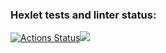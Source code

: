 ### Hexlet tests and linter status:
[![Actions Status](https://github.com/Femalopper/frontend-project-lvl1/workflows/hexlet-check/badge.svg)](https://github.com/Femalopper/frontend-project-lvl1/actions)<a href=https://codeclimate.com/github/codeclimate/codeclimate/maintainability><img src=https://api.codeclimate.com/v1/badges/a99a88d28ad37a79dbf6/maintainability /></a>
